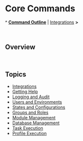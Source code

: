 # Core Commands

**^** **[Command Outline](../readme.md)** | [Integrations](integrations.md) **>**

<br/>

## Overview



<br/>

## Topics

* [Integrations](integrations.md)
* [Getting Help](help.md)
* [Logging and Audit](audit.md)
* [Users and Environments](user-environment.md)
* [States and Configurations](state-config.md)
* [Groups and Roles](groups.md)
* [Module Management](modules.md)
* [Database Management](database.md)
* [Task Execution](tasks.md)
* [Profile Execution](profiles.md)

<br/>
